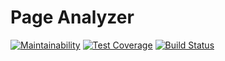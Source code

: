 # Page Analyzer

[![Maintainability](https://api.codeclimate.com/v1/badges/14ef50108ecbe570ec3f/maintainability)](https://codeclimate.com/github/Rustem-A/Page-Analizer/maintainability) [![Test Coverage](https://api.codeclimate.com/v1/badges/14ef50108ecbe570ec3f/test_coverage)](https://codeclimate.com/github/Rustem-A/Page-Analizer/test_coverage) [![Build Status](https://travis-ci.com/Rustem-A/Page-Analyzer.svg?branch=master)](https://travis-ci.com/Rustem-A/Page-Analyzer)

